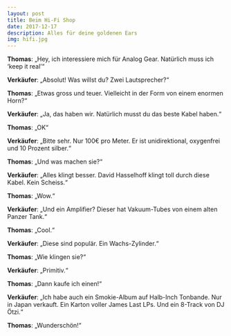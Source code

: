 ```yaml
---
layout: post
title: Beim Hi-Fi Shop
date: 2017-12-17
description: Alles für deine goldenen Ears
img: hifi.jpg
---
```


**Thomas**:  „Hey, ich interessiere mich für Analog Gear. Natürlich muss ich ‘keep it real’“

**Verkäufer**: „Absolut! Was willst du? Zwei Lautsprecher?“

**Thomas**: „Etwas gross und teuer. Vielleicht in der Form von einem enormen Horn?“

**Verkäufer**: „Ja, das haben wir. Natürlich musst du das beste Kabel haben.“

**Thomas**:  „OK“

**Verkäufer**: „Bitte sehr. Nur 100€ pro Meter. Er ist unidirektional, oxygenfrei und 10 Prozent silber.“

**Thomas**:  „Und was machen sie?“

**Verkäufer**: „Alles klingt besser. David Hasselhoff klingt toll durch diese Kabel. Kein Scheiss.“

**Thomas**:  „Wow.“

**Verkäufer**: „Und ein Amplifier? Dieser hat Vakuum-Tubes von einem alten Panzer Tank.“

**Thomas**:  „Cool.“

**Verkäufer**: „Diese sind populär. Ein Wachs-Zylinder.“

**Thomas**:  „Wie klingen sie?“

**Verkäufer**: „Primitiv.“

**Thomas**:  „Dann kaufe ich einen!“

**Verkäufer**: „Ich habe auch ein Smokie-Album auf Halb-Inch Tonbande. Nur in Japan verkauft. Ein Karton voller James Last LPs. Und ein 8-Track von DJ Ötzi.“

**Thomas**:  „Wunderschön!“



